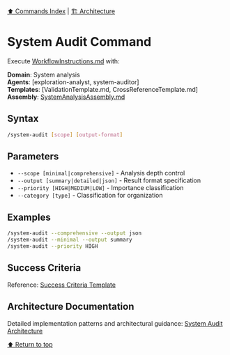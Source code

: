 
[⬆ Commands Index](../docs/index.md) | [🏗 Architecture](../../docs/commands-docs/system-audit-architecture.md)

# System Audit Command

Execute [WorkflowInstructions.md](../templates/WorkflowInstructions.md) with:

**Domain**: System analysis  
**Agents**: [exploration-analyst, system-auditor]  
**Templates**: [ValidationTemplate.md, CrossReferenceTemplate.md]  
**Assembly**: [SystemAnalysisAssembly.md](../commands/compositions/assemblies/SystemAnalysisAssembly.md)

## Syntax
```bash
/system-audit [scope] [output-format]
```

## Parameters
- `--scope [minimal|comprehensive]` - Analysis depth control
- `--output [summary|detailed|json]` - Result format specification
- `--priority [HIGH|MEDIUM|LOW]` - Importance classification
- `--category [type]` - Classification for organization

## Examples
```bash
/system-audit --comprehensive --output json
/system-audit --minimal --output summary  
/system-audit --priority HIGH
```

## Success Criteria
Reference: [Success Criteria Template](../docs/templates/components/success-criteria-template.md)

## Architecture Documentation
Detailed implementation patterns and architectural guidance: [System Audit Architecture](../../docs/commands-docs/system-audit-architecture.md)

[⬆ Return to top](#system-audit-command)

